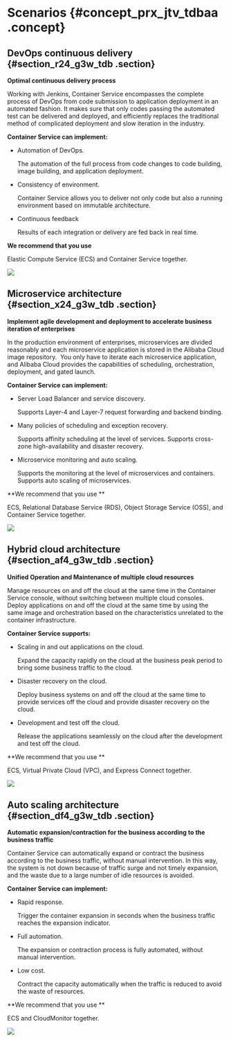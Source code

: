 # Scenarios {#concept_prx_jtv_tdbaa .concept}

## DevOps continuous delivery {#section_r24_g3w_tdb .section}

**Optimal continuous delivery process**

Working with Jenkins, Container Service encompasses the complete process of DevOps from code submission to application deployment in an automated fashion. It makes sure that only codes passing the automated test can be delivered and deployed, and efficiently replaces the traditional method of complicated deployment and slow iteration in the industry.

**Container Service can implement:**

-   Automation of DevOps.

    The automation of the full process from code changes to code building, image building, and application deployment.

-   Consistency of environment.

    Container Service allows you to deliver not only code but also a running environment based on immutable architecture.

-   Continuous feedback

    Results of each integration or delivery are fed back in real time.


**We recommend that you use**

Elastic Compute Service \(ECS\) and Container Service together.

![](http://static-aliyun-doc.oss-cn-hangzhou.aliyuncs.com/assets/img/16052/15362222617271_en-US.png)

## Microservice architecture {#section_x24_g3w_tdb .section}

**Implement agile development and deployment to accelerate business iteration of enterprises**

In the production environment of enterprises, microservices are divided reasonably and each microservice application is stored in the Alibaba Cloud image repository.  You only have to iterate each microservice application, and Alibaba Cloud provides the capabilities of scheduling, orchestration, deployment, and gated launch.

**Container Service can implement:**

-   Server Load Balancer and service discovery.

    Supports Layer-4 and Layer-7 request forwarding and backend binding.

-   Many policies of scheduling and exception recovery.

    Supports affinity scheduling at the level of services. Supports cross-zone high-availability and disaster recovery.

-   Microservice monitoring and auto scaling.

    Supports the monitoring at the level of microservices and containers. Supports auto scaling of microservices.


**We recommend that you use **

ECS, Relational Database Service \(RDS\), Object Storage Service \(OSS\), and Container Service together.

![](http://static-aliyun-doc.oss-cn-hangzhou.aliyuncs.com/assets/img/16052/15362222617273_en-US.png)

## Hybrid cloud architecture {#section_af4_g3w_tdb .section}

**Unified Operation and Maintenance of multiple cloud resources**

Manage resources on and off the cloud at the same time in the Container Service console, without switching between multiple cloud consoles.  Deploy applications on and off the cloud at the same time by using the same image and orchestration based on the characteristics unrelated to the container infrastructure.

**Container Service supports:**

-   Scaling in and out applications on the cloud.

    Expand the capacity rapidly on the cloud at the business peak period to bring some business traffic to the cloud.

-   Disaster recovery on the cloud.

    Deploy business systems on and off the cloud at the same time to provide services off the cloud and provide disaster recovery on the cloud.

-   Development and test off the cloud.

    Release the applications seamlessly on the cloud after the development and test off the cloud.


**We recommend that you use **

ECS, Virtual Private Cloud \(VPC\), and Express Connect together.

![](http://static-aliyun-doc.oss-cn-hangzhou.aliyuncs.com/assets/img/16052/15362222617274_en-US.png)

## Auto scaling architecture {#section_df4_g3w_tdb .section}

**Automatic expansion/contraction for the business according to the business traffic**

Container Service can automatically expand or contract the business according to the business traffic, without manual intervention. In this way, the system is not down because of traffic surge and not timely expansion, and the waste due to a large number of idle resources is avoided.

**Container Service can implement:**

-   Rapid response.

    Trigger the container expansion in seconds when the business traffic reaches the expansion indicator.

-   Full automation.

    The expansion or contraction process is fully automated, without manual intervention.

-   Low cost.

    Contract the capacity automatically when the traffic is reduced to avoid the waste of resources.


**We recommend that you use **

ECS and CloudMonitor together.

![](http://static-aliyun-doc.oss-cn-hangzhou.aliyuncs.com/assets/img/16052/15362222617275_en-US.png)

